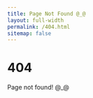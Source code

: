 ```yaml
---
title: Page Not Found @_@
layout: full-width
permalink: /404.html
sitemap: false
---
```


# 404

Page not found! @_@
